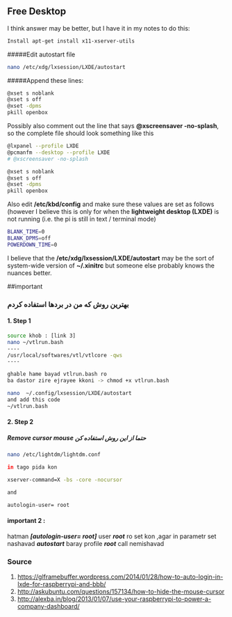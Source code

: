 ## Free Desktop

I think answer may be better, but I have it in my notes to do this:

```bash
Install apt-get install x11-xserver-utils
```

#####Edit autostart file

```bash
nano /etc/xdg/lxsession/LXDE/autostart
```

#####Append these lines:

```bash
@xset s noblank
@xset s off
@xset -dpms
pkill openbox
```

Possibly also comment out the line that says **@xscreensaver -no-splash**, so the complete file should look something like this

```bash
@lxpanel --profile LXDE
@pcmanfm --desktop --profile LXDE
# @xscreensaver -no-splash

@xset s noblank
@xset s off
@xset -dpms
pkill openbox
```

Also edit **/etc/kbd/config** and make sure these values are set as follows (however I believe this is only for when the **lightweight desktop (LXDE)** is not running (i.e. the pi is still in text / terminal mode)

```bash
BLANK_TIME=0
BLANK_DPMS=off
POWERDOWN_TIME=0
```

I believe that the **/etc/xdg/lxsession/LXDE/autostart** may be the sort of system-wide version of **~/.xinitrc** but someone else probably knows the nuances better.

##important

### بهترین روش که من در بردها استفاده کردم

#### 1. Step 1

```bash
source khob : [link 3]
nano ~/vtlrun.bash
----
/usr/local/softwares/vtl/vtlcore -qws
----

ghable hame bayad vtlrun.bash ro
ba dastor zire ejrayee kkoni -> chmod +x vtlrun.bash

nano  ~/.config/lxsession/LXDE/autostart
and add this code
~/vtlrun.bash
```

#### 2. Step 2

##### Remove cursor mouse حتما از این روش استفاده کن

```bash
nano /etc/lightdm/lightdm.conf

in tago pida kon

xserver-command=X -bs -core -nocursor

and

autologin-user= root

```

#### important 2 :

hatman **_[autologin-user= root]_** user **_root_** ro set kon ,agar in parametr set nashavad **_autostart_** baray profile **_root_** call nemishavad

### Source

1. https://glframebuffer.wordpress.com/2014/01/28/how-to-auto-login-in-lxde-for-raspberrypi-and-bbb/
2. http://askubuntu.com/questions/157134/how-to-hide-the-mouse-cursor
3. http://alexba.in/blog/2013/01/07/use-your-raspberrypi-to-power-a-company-dashboard/
